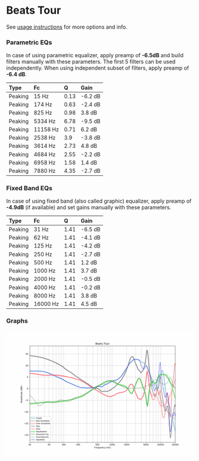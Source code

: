 # Beats Tour
See [usage instructions](https://github.com/jaakkopasanen/AutoEq#usage) for more options and info.

### Parametric EQs
In case of using parametric equalizer, apply preamp of **-6.5dB** and build filters manually
with these parameters. The first 5 filters can be used independently.
When using independent subset of filters, apply preamp of **-6.4 dB**.

| Type    | Fc       |    Q | Gain    |
|:--------|:---------|:-----|:--------|
| Peaking | 15 Hz    | 0.13 | -6.2 dB |
| Peaking | 174 Hz   | 0.63 | -2.4 dB |
| Peaking | 825 Hz   | 0.98 | 3.8 dB  |
| Peaking | 5334 Hz  | 6.78 | -9.5 dB |
| Peaking | 11158 Hz | 0.71 | 6.2 dB  |
| Peaking | 2538 Hz  | 3.9  | -3.8 dB |
| Peaking | 3614 Hz  | 2.73 | 4.8 dB  |
| Peaking | 4684 Hz  | 2.55 | -2.2 dB |
| Peaking | 6958 Hz  | 1.58 | 1.4 dB  |
| Peaking | 7880 Hz  | 4.35 | -2.7 dB |

### Fixed Band EQs
In case of using fixed band (also called graphic) equalizer, apply preamp of **-4.9dB**
(if available) and set gains manually with these parameters.

| Type    | Fc       |    Q | Gain    |
|:--------|:---------|:-----|:--------|
| Peaking | 31 Hz    | 1.41 | -6.5 dB |
| Peaking | 62 Hz    | 1.41 | -4.1 dB |
| Peaking | 125 Hz   | 1.41 | -4.2 dB |
| Peaking | 250 Hz   | 1.41 | -2.7 dB |
| Peaking | 500 Hz   | 1.41 | 1.2 dB  |
| Peaking | 1000 Hz  | 1.41 | 3.7 dB  |
| Peaking | 2000 Hz  | 1.41 | -0.5 dB |
| Peaking | 4000 Hz  | 1.41 | -0.2 dB |
| Peaking | 8000 Hz  | 1.41 | 3.8 dB  |
| Peaking | 16000 Hz | 1.41 | 4.5 dB  |

### Graphs
![](./Beats%20Tour.png)